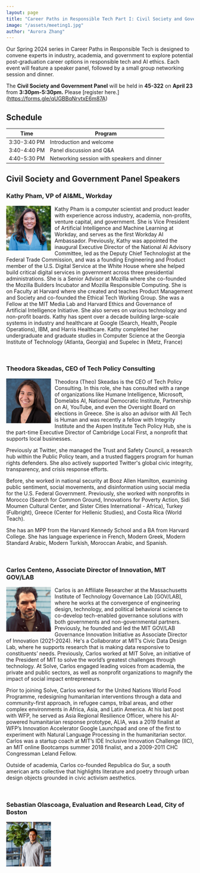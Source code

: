 ```yaml
---
layout: page
title: "Career Paths in Responsible Tech Part I: Civil Society and Government Track"
image: "/assets/meeting1.jpg"
author: "Aurora Zhang"
---
```



Our Spring 2024 series in Career Paths in Responsible Tech is designed to convene experts in industry, academia, and government to explore potential post-graduation career options in responsible tech and AI ethics. Each event will 
feature a speaker panel, followed by a small group networking session and dinner. 

The **Civil Society and Government Panel** will be held in **45-322** on **April 23** from **3:30pm-5:30pm.** Please [register here.] (https://forms.gle/qUGBBqNrvtxE6m87A)


## Schedule
|Time|Program|
|---|---|
|3:30-3:40 PM|Introduction and welcome|
|3:40-4:40 PM|Panel discussion and Q&A|
|4:40-5:30 PM|Networking session with speakers and dinner|

## Civil Society and Government Panel Speakers
                                                                                  
### Kathy Pham, VP of AI&ML, Workday     
<p>
<img src="/assets/headshots/kathy pham.jpeg" alt="..." class="float-left mr-2" width="120px" style="float: left; margin-right: 10px;">
Kathy Pham is a computer scientist and product leader with experience across industry, academia, non-profits, venture capital, and government. She is Vice President of Artificial Intelligence and Machine Learning at Workday, and serves as the first Workday AI Ambassador.
Previously, Kathy was appointed the inaugural Executive Director of the National AI Advisory Committee, led as the Deputy Chief Technologist at the Federal Trade Commission, and was a founding Engineering and Product member of the U.S. Digital Service at the White House where she helped build critical digital services in government across three presidential administrations. She is a Senior Advisor at Mozilla where she co-founded the Mozilla Builders Incubator and Mozilla Responsible Computing. She is on Faculty at Harvard where she created and teaches Product Management and Society and co-founded the Ethical Tech Working Group. She was a Fellow at the MIT Media Lab and Harvard Ethics and Governance of Artificial Intelligence Initiative. She also serves on various technology and non-profit boards.
Kathy has spent over a decade building large-scale systems in industry and healthcare at Google (Search, Health, People Operations), IBM, and Harris Healthcare.
Kathy completed her undergraduate and graduate studies in Computer Science at the Georgia Institute of Technology (Atlanta, Georgia) and Supelec in (Metz, France)
</p>

<br>


### Theodora Skeadas, CEO of Tech Policy Consulting
<p>
<img src="/assets/headshots/theodora.jpeg" alt="..." class="float-left mr-2" width="120px" style="float: left; margin-right: 10px;">
Theodora (Theo) Skeadas is the CEO of Tech Policy Consulting. In this role, she has consulted with a range of organizations like Humane Intelligence, Microsoft, Domelabs AI, National Democratic Institute, Partnership on AI, YouTube, and even the Oversight Board on elections in Greece. She is also an advisor with All Tech is Human and was recently a fellow with Integrity Institute and the Aspen Institute Tech Policy Hub, she is the part-time Executive Director of Cambridge Local First, a nonprofit that supports local businesses.

Previously at Twitter, she managed the Trust and Safety Council, a research hub within the Public Policy team, and a trusted flaggers program for human rights defenders. She also actively supported Twitter's global civic integrity, transparency, and crisis response efforts.

Before, she worked in national security at Booz Allen Hamilton, examining public sentiment, social movements, and disinformation using social media for the U.S. Federal Government. Previously, she worked with nonprofits in Morocco (Search for Common Ground, Innovations for Poverty Action, Sidi Moumen Cultural Center, and Sister Cities International - Africa), Turkey (Fulbright), Greece (Center for Hellenic Studies), and Costa Rica (World Teach).

She has an MPP from the Harvard Kennedy School and a BA from Harvard College. She has language experience in French, Modern Greek, Modern Standard Arabic, Modern Turkish, Moroccan Arabic, and Spanish.

<p>

<br>


### Carlos Centeno, Associate Director of Innovation, MIT GOV/LAB


<p>
<img src="/assets/headshots/carlos centeno.jpeg" alt="..." class="float-left mr-2" width="120px" style="float: left; margin-right: 10px;">
Carlos is an Affiliate Researcher at the Massachusetts Institute of Technology Governance Lab [GOV/LAB], where he works at the convergence of engineering design, technology, and political behavioral science to co-develop tech-enabled governance solutions with both governments and non-governmental partners. Previously, he founded and led the MIT GOV/LAB Governance Innovation Initiative as Associate Director of Innovation (2021-2024).
He's a Collaborator at MIT’s Civic Data Design Lab, where he supports research that is making data responsive to constituents’ needs.
Previously, Carlos worked at MIT Solve, an initiative of the President of MIT to solve the world’s greatest challenges through technology. At Solve, Carlos engaged leading voices from academia, the private and public sectors, as well as nonprofit organizations to magnify the impact of social impact entrepreneurs. 

Prior to joining Solve, Carlos worked for the United Nations World Food Programme, redesigning humanitarian interventions through a data and community-first approach, in refugee camps, tribal areas, and other complex environments in Africa, Asia, and Latin America. 
At his last post with WFP, he served as Asia Regional Resilience Officer, where his AI-powered humanitarian response prototype, ALIA, was a 2019 finalist at WFP’s Innovation Accelerator Google Launchpad and one of the first to experiment with Natural Language Processing in the humanitarian sector.
Carlos was a startup coach at MIT’s IDE Inclusive Innovation Challenge (IIC), an MIT online Bootcamps summer 2018 finalist, and a 2009-2011 CHC Congressman Leland Fellow.

Outside of academia, Carlos co-founded Republica do Sur, a south american arts collective that highlights literature and poetry through urban design objects grounded in civic activism aesthetics.


<p>

<br>

### Sebastian Olascoaga, Evaluation and Research Lead, City of Boston


<p>
<img src="/assets/headshots/Sebastian Olascoaga.png" alt="..." class="float-left mr-2" width="120px" style="float: left; margin-right: 10px;">


<p>






